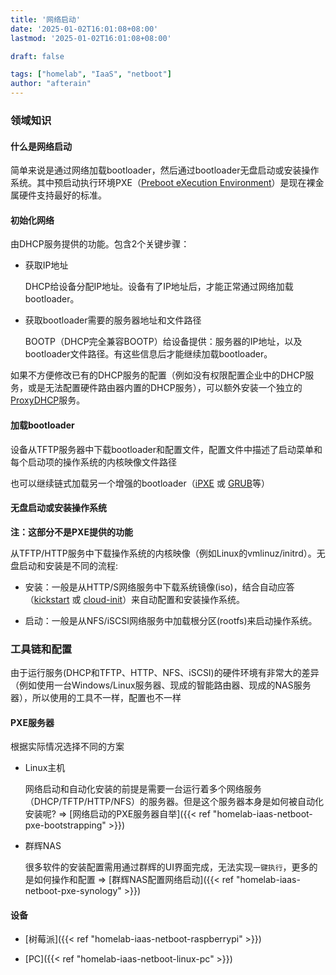 ```yaml
---
title: '网络启动'
date: '2025-01-02T16:01:08+08:00'
lastmod: '2025-01-02T16:01:08+08:00'

draft: false

tags: ["homelab", "IaaS", "netboot"]
author: "afterain"
---
```

### 领域知识

#### 什么是网络启动

简单来说是通过网络加载bootloader，然后通过bootloader无盘启动或安装操作系统。其中预启动执行环境PXE（[Preboot eXecution Environment](https://en.wikipedia.org/wiki/Preboot_Execution_Environment)）是现在裸金属硬件支持最好的标准。

#### 初始化网络

由DHCP服务提供的功能。包含2个关键步骤：

- 获取IP地址

	DHCP给设备分配IP地址。设备有了IP地址后，才能正常通过网络加载bootloader。

- 获取bootloader需要的服务器地址和文件路径

	BOOTP（DHCP完全兼容BOOTP）给设备提供：服务器的IP地址，以及bootloader文件路径。有这些信息后才能继续加载bootloader。

如果不方便修改已有的DHCP服务的配置（例如没有权限配置企业中的DHCP服务，或是无法配置硬件路由器内置的DHCP服务），可以额外安装一个独立的[ProxyDHCP](https://wiki.fogproject.org/wiki/index.php?title=ProxyDHCP_with_dnsmasq)服务。

#### 加载bootloader

设备从TFTP服务器中下载bootloader和配置文件，配置文件中描述了启动菜单和每个启动项的操作系统的内核映像文件路径

也可以继续链式加载另一个增强的bootloader（[iPXE](https://ipxe.org/) 或 [GRUB](https://en.wikipedia.org/wiki/GNU_GRUB)等）

#### 无盘启动或安装操作系统

**注：这部分不是PXE提供的功能**

从TFTP/HTTP服务中下载操作系统的内核映像（例如Linux的vmlinuz/initrd）。无盘启动和安装是不同的流程:

- 安装：一般是从HTTP/S网络服务中下载系统镜像(iso)，结合自动应答（[kickstart](https://en.wikipedia.org/wiki/Kickstart_\(Linux\)) 或 [cloud-init](https://en.wikipedia.org/wiki/Cloud-init)）来自动配置和安装操作系统。

- 启动：一般是从NFS/iSCSI网络服务中加载根分区(rootfs)来启动操作系统。

### 工具链和配置

由于运行服务(DHCP和TFTP、HTTP、NFS、iSCSI)的硬件环境有非常大的差异（例如使用一台Windows/Linux服务器、现成的智能路由器、现成的NAS服务器），所以使用的工具不一样，配置也不一样

#### PXE服务器

根据实际情况选择不同的方案

- Linux主机

	网络启动和自动化安装的前提是需要一台运行着多个网络服务（DHCP/TFTP/HTTP/NFS）的服务器。但是这个服务器本身是如何被自动化安装呢?  => [网络启动的PXE服务器自举]({{< ref "homelab-iaas-netboot-pxe-bootstrapping" >}})

- 群辉NAS

	很多软件的安装配置需用通过群辉的UI界面完成，无法实现`一键执行`，更多的是如何操作和配置 => [群辉NAS配置网络启动]({{< ref "homelab-iaas-netboot-pxe-synology" >}})

#### 设备

- [树莓派]({{< ref "homelab-iaas-netboot-raspberrypi" >}})

- [PC]({{< ref "homelab-iaas-netboot-linux-pc" >}})